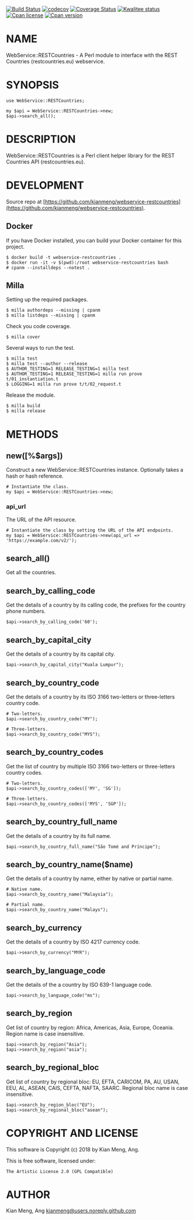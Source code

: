 [![Build Status](https://travis-ci.org/kianmeng/webservice-restcountries.svg?branch=master)](https://travis-ci.org/kianmeng/webservice-restcountries)
[![codecov](https://codecov.io/gh/kianmeng/webservice-restcountries/branch/master/graph/badge.svg)](https://codecov.io/gh/kianmeng/webservice-restcountries)
[![Coverage Status](https://coveralls.io/repos/kianmeng/webservice-restcountries/badge.svg?branch=master)](https://coveralls.io/r/kianmeng/webservice-restcountries?branch=master)
[![Kwalitee status](http://cpants.cpanauthors.org/dist/WebService-RESTCountries.png)](http://cpants.charsbar.org/dist/overview/WebService-RESTCountries)
[![Cpan license](https://img.shields.io/cpan/l/WebService-RESTCountries.svg)](https://metacpan.org/release/WebService-RESTCountries)
[![Cpan version](https://img.shields.io/cpan/v/WebService-RESTCountries.svg)](https://metacpan.org/release/WebService-RESTCountries)

# NAME

WebService::RESTCountries - A Perl module to interface with the REST Countries
(restcountries.eu) webservice.

# SYNOPSIS

    use WebService::RESTCountries;

    my $api = WebService::RESTCountries->new;
    $api->search_all();

# DESCRIPTION

WebService::RESTCountries is a Perl client helper library for the REST
Countries API (restcountries.eu).

# DEVELOPMENT

Source repo at [https://github.com/kianmeng/webservice-restcountries](https://github.com/kianmeng/webservice-restcountries).

## Docker

If you have Docker installed, you can build your Docker container for this
project.

    $ docker build -t webservice-restcountries .
    $ docker run -it -v $(pwd):/root webservice-restcountries bash
    # cpanm --installdeps --notest .

## Milla

Setting up the required packages.

    $ milla authordeps --missing | cpanm
    $ milla listdeps --missing | cpanm

Check you code coverage.

    $ milla cover

Several ways to run the test.

    $ milla test
    $ milla test --author --release
    $ AUTHOR_TESTING=1 RELEASE_TESTING=1 milla test
    $ AUTHOR_TESTING=1 RELEASE_TESTING=1 milla run prove t/01_instantiation.t
    $ LOGGING=1 milla run prove t/t/02_request.t

Release the module.

    $ milla build
    $ milla release

# METHODS

## new(\[%$args\])

Construct a new WebService::RESTCountries instance. Optionally takes a hash or hash reference.

    # Instantiate the class.
    my $api = WebService::RESTCountries->new;

### api\_url

The URL of the API resource.

    # Instantiate the class by setting the URL of the API endpoints.
    my $api = WebService::RESTCountries->new(api_url => 'https://example.com/v2/');

## search\_all()

Get all the countries.

## search\_by\_calling\_code

Get the details of a country by its calling code, the prefixes for the country
phone numbers.

    $api->search_by_calling_code('60');

## search\_by\_capital\_city

Get the details of a country by its capital city.

    $api->search_by_capital_city("Kuala Lumpur");

## search\_by\_country\_code

Get the details of a country by its ISO 3166 two-letters or three-letters
country code.

    # Two-letters.
    $api->search_by_country_code("MY");

    # Three-letters.
    $api->search_by_country_code("MYS");

## search\_by\_country\_codes

Get the list of country by multiple ISO 3166 two-letters or three-letters
country codes.

    # Two-letters.
    $api->search_by_country_codes(['MY', 'SG']);

    # Three-letters.
    $api->search_by_country_codes(['MYS', 'SGP']);

## search\_by\_country\_full\_name

Get the details of a country by its full name.

    $api->search_by_country_full_name("São Tomé and Príncipe");

## search\_by\_country\_name($name)

Get the details of a country by name, either by native or partial name.

    # Native name.
    $api->search_by_country_name("Malaysia");

    # Partial name.
    $api->search_by_country_name("Malays");

## search\_by\_currency

Get the details of a country by ISO 4217 currency code.

    $api->search_by_currency("MYR");

## search\_by\_language\_code

Get the details of the a country by ISO 639-1 language code.

    $api->search_by_language_code("ms");

## search\_by\_region

Get list of country by region: Africa, Americas, Asia, Europe, Oceania. Region
name is case insensitive.

    $api->search_by_region("Asia");
    $api->search_by_region("asia");

## search\_by\_regional\_bloc

Get list of country by regional bloc: EU, EFTA, CARICOM, PA, AU, USAN, EEU, AL,
ASEAN, CAIS, CEFTA, NAFTA, SAARC. Regional bloc name is case insensitive.

    $api->search_by_region_bloc("EU");
    $api->search_by_regional_bloc("asean");

# COPYRIGHT AND LICENSE

This software is Copyright (c) 2018 by Kian Meng, Ang.

This is free software, licensed under:

    The Artistic License 2.0 (GPL Compatible)

# AUTHOR

Kian Meng, Ang <kianmeng@users.noreply.github.com>
